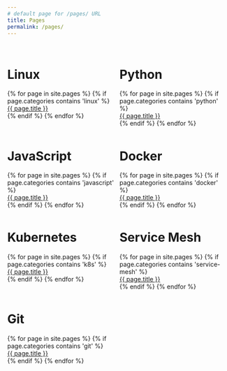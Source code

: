 ```yaml
---
# default page for /pages/ URL
title: Pages
permalink: /pages/
---
```


<div style="max-width: 100%; padding: 1rem 0; display: grid; grid-template-columns: repeat(2, 1fr); grid-gap: 10px;">
  <div class="page-content-container">
    <div><h1>Linux</h1></div>
    <div class="content">
      {% for page in site.pages %}
        {% if page.categories contains 'linux' %}
          <div>
            <span><a href="{{ page.url }}" title="{{ page.title }}">{{ page.title }}</a></span>
          </div>
        {% endif %}
      {% endfor %}
    </div>
  </div>

  <div class="page-content-container">
    <div><h1>Python</h1></div>
    <div class="content">
      {% for page in site.pages %}
        {% if page.categories contains 'python' %}
          <div>
            <span><a href="{{ page.url }}" title="{{ page.title }}">{{ page.title }}</a></span>
          </div>
        {% endif %}
      {% endfor %}
    </div>
  </div>

  <div class="page-content-container">
    <div><h1>JavaScript</h1></div>
    <div class="content">
      {% for page in site.pages %}
        {% if page.categories contains 'javascript' %}
          <div>
            <span><a href="{{ page.url }}" title="{{ page.title }}">{{ page.title }}</a></span>
          </div>
        {% endif %}
      {% endfor %}
    </div>
  </div>

  <div class="page-content-container">
    <div><h1>Docker</h1></div>
    <div class="content">
      {% for page in site.pages %}
        {% if page.categories contains 'docker' %}
          <div>
            <span><a href="{{ page.url }}" title="{{ page.title }}">{{ page.title }}</a></span>
          </div>
        {% endif %}
      {% endfor %}
    </div>
  </div>

  <div class="page-content-container">
    <div><h1>Kubernetes</h1></div>
    <div class="content">
      {% for page in site.pages %}
        {% if page.categories contains 'k8s' %}
          <div>
            <span><a href="{{ page.url }}" title="{{ page.title }}">{{ page.title }}</a></span>
          </div>
        {% endif %}
      {% endfor %}
    </div>
  </div>

  <div class="page-content-container">
    <div><h1>Service Mesh</h1></div>
    <div class="content">
      {% for page in site.pages %}
        {% if page.categories contains 'service-mesh' %}
          <div>
            <span><a href="{{ page.url }}" title="{{ page.title }}">{{ page.title }}</a></span>
          </div>
        {% endif %}
      {% endfor %}
    </div>
  </div>

  <div class="page-content-container">
    <div><h1>Git</h1></div>
    <div class="content">
      {% for page in site.pages %}
        {% if page.categories contains 'git' %}
          <div>
            <span><a href="{{ page.url }}" title="{{ page.title }}">{{ page.title }}</a></span>
          </div>
        {% endif %}
      {% endfor %}
    </div>
  </div>
</div>
